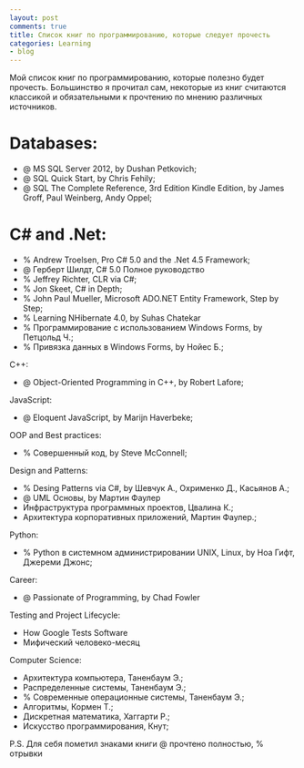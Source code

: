 ```yaml
---
layout: post
comments: true
title: Список книг по программированию, которые следует прочесть
categories: Learning
- blog
---
```


Мой список книг по программированию, которые полезно будет прочесть. Большинство я прочитал сам, некоторые из книг считаются классикой и обязательными к прочтению по мнению различных источников. 


# Databases: 
*	@ MS SQL Server 2012, by Dushan Petkovich; 
* 	@ SQL Quick Start, by Chris Fehily; 
* 	@ SQL The Complete Reference, 3rd Edition Kindle Edition, by James Groff, Paul Weinberg, Andy Oppel; 

# C# and .Net: 
* % Andrew Troelsen, Pro C# 5.0 and the .Net 4.5 Framework; 
* @ Герберт Шилдт, C# 5.0 Полное руководство
* % Jeffrey Richter, CLR via C#; 
* % Jon Skeet, C# in Depth; 
* % John Paul Mueller, Microsoft ADO.NET Entity Framework, Step by Step;
* % Learning NHibernate 4.0, by Suhas Chatekar
* % Программирование с использованием Windows Forms, by Петцольд Ч.;
* % Привязка данных в Windows Forms, by Нойес Б.;

C++:
* @ Object-Oriented Programming in C++, by Robert Lafore;

JavaScript:
* @ Eloquent JavaScript, by Marijn Haverbeke;

OOP and Best practices:
* % Совершенный код, by Steve McConnell;

Design and Patterns:
* % Desing Patterns via C#, by Шевчук А., Охрименко Д., Касьянов А.; 
* @ UML Основы, by Мартин Фаулер
* Инфраструктура программных проектов, Цвалина К.;
* Архитектура корпоративных приложений, Мартин Фаулер.;

Python:
* % Python в системном администрировании UNIX, Linux, by Ноа Гифт, Джереми Джонс;

Career:
* @ Passionate of Programming, by Chad Fowler

Testing and Project Lifecycle:
* How Google Tests Software
* Мифический человеко-месяц

Computer Science:
* Архитектура компьютера, Таненбаум Э.;
* Распределенные системы, Таненбаум Э.;
* % Современные операционные системы, Таненбаум Э.;
* Алгоритмы, Кормен Т.;
* Дискретная математика, Хаггарти Р.;
* Искусство программирования, Кнут;

P.S. Для себя пометил знаками книги @ прочтено полностью, % отрывки













